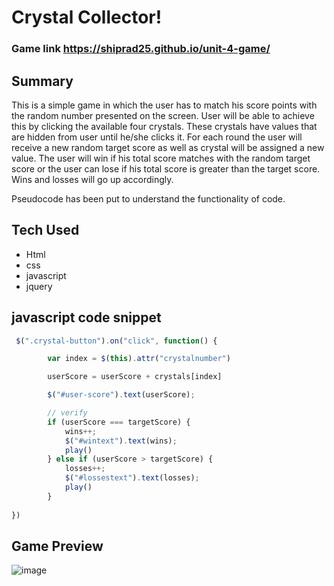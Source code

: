 # Crystal Collector!

### Game link https://shiprad25.github.io/unit-4-game/
## Summary
This is a simple game in which the user has to match his score points with the random number presented on the screen.
User will be able to achieve this by clicking the available four crystals. These crystals have values that are hidden from user until he/she clicks it. 
For each round the user will receive a new random target score as well as crystal will be assigned a new value.
The user will win if his total score matches with the random target score or the user can lose if his total score is greater than the target score.
Wins and losses will go up accordingly.

Pseudocode has been put to understand the functionality of code.

## Tech Used
* Html
* css
* javascript
* jquery

## javascript code snippet
```javascript
 $(".crystal-button").on("click", function() {

        var index = $(this).attr("crystalnumber")

        userScore = userScore + crystals[index]

        $("#user-score").text(userScore);

        // verify
        if (userScore === targetScore) {
            wins++;
            $("#wintext").text(wins);
            play()
        } else if (userScore > targetScore) {
            losses++;
            $("#lossestext").text(losses);
            play()
        }
        
})
```
       
## Game Preview

![image](https://user-images.githubusercontent.com/54960706/67140175-b1524900-f20c-11e9-88bb-ed6c04e6ee78.png)



